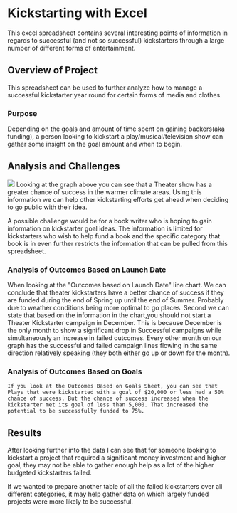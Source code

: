 # Kickstarting with Excel
This excel spreadsheet contains several interesting points of information in regards to successful (and not so successful) kickstarters through a large number of different forms of entertainment.
## Overview of Project
This spreadsheet can be used to further analyze how to manage a successful kickstarter year round for certain forms of media and clothes.
### Purpose
Depending on the goals and amount of time spent on gaining backers(aka funding), a person looking to kickstart a play/musical/television show can gather some insight on the goal amount and when to begin.
## Analysis and Challenges
![](..%5C..%5C..%5C..%5C..%5CPictures%5CData%20Analysis.png)
Looking at the graph above you can see that a Theater show has a greater chance of success in the warmer climate areas. Using this information we can help other kickstarting efforts get ahead when deciding to go public with their idea.
     
A possible challenge would be for a book writer who is hoping to gain information on kickstarter goal ideas. The information is limited for kickstarters who wish to help fund a book and the specific category that book is in even further restricts the information that can be pulled from this spreadsheet.
### Analysis of Outcomes Based on Launch Date
   When looking at the "Outcomes based on Launch Date" line chart. We can conclude that theater kickstarters have a better chance of success if they are funded during the end of Spring up until the end of Summer. Probably due to weather conditions being more optimal to go places. Second we can state that based on the information in the chart,you should not start a Theater Kickstarter campaign in December. This is because December is the only month to show a significant drop in Successful campaigns while simultaneously an increase in failed outcomes. Every other month on our graph has the successful and failed campaign lines flowing in the same direction relatively speaking (they both either go up or down for the month).
### Analysis of Outcomes Based on Goals
    If you look at the Outcomes Based on Goals Sheet, you can see that Plays that were kickstarted with a goal of $20,000 or less had a 50% chance of success. But the chance of success increased when the kickstarter met its goal of less than 5,000. That increased the potential to be successfully funded to 75%.
 
## Results
 
After looking further into the data I can see that for someone looking to kickstart a project that required a significant money investment and higher goal, they may not be able to gather enough help as a lot of the higher budgeted kickstarters failed.
 
If we wanted to prepare another table of all the failed kickstarters over all different categories, it may help gather data on which largely funded projects were more likely to be successful.
 
